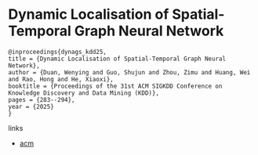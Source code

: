 # Dynamic Localisation of Spatial-Temporal Graph Neural Network

```
@inproceedings{dynags_kdd25,
title = {Dynamic Localisation of Spatial-Temporal Graph Neural Network},
author = {Duan, Wenying and Guo, Shujun and Zhou, Zimu and Huang, Wei and Rao, Hong and He, Xiaoxi},
booktitle = {Proceedings of the 31st ACM SIGKDD Conference on Knowledge Discovery and Data Mining (KDD)},
pages = {283--294},
year = {2025}
}
```

links
- [acm](https://dl.acm.org/doi/10.1145/3690624.3709331)
